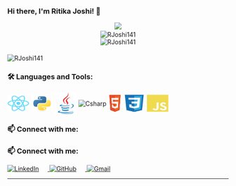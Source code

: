 ### Hi there, I'm Ritika Joshi! 👋

<div align="center">
  <a href="https://github.com/RJoshi141">
    <img height="180em" src="https://github-readme-stats.vercel.app/api/top-langs/?username=RJoshi141&layout=compact" />
  </a>
</div>

<div align="center">
  <img height="180em" src="https://github-readme-streak-stats.herokuapp.com/?user=RJoshi141&" alt="RJoshi141" />
</div>

<div align="center">
  <img height="180em" src="https://github-readme-stats.vercel.app/api?username=RJoshi141&show_icons=true&locale=en" alt="RJoshi141" />
</div>

<div align="left" style="margin: 20px 0;">
  <img src="https://komarev.com/ghpvc/?username=RJoshi141&label=Profile%20views&color=0e75b6&style=flat" alt="RJoshi141" />
</div>

### 🛠️ Languages and Tools:

<div align="left" style="margin: 20px 0;">
  <img align="center" alt="React" height="40" width="50" src="https://raw.githubusercontent.com/devicons/devicon/master/icons/react/react-original.svg">
  <img align="center" alt="Python" height="40" width="50" src="https://raw.githubusercontent.com/devicons/devicon/master/icons/python/python-original.svg">
  <img align="center" alt="Java" height="50" width="50" src="https://raw.githubusercontent.com/devicons/devicon/master/icons/java/java-original.svg">
  <img align="center" alt="Csharp" height="40" width="40" src="https://user-images.githubusercontent.com/99184393/180462270-ea4a249c-627c-4479-9431-5c3fd25454c4.png">
  <img align="center" alt="HTML" height="40" width="30" src="https://raw.githubusercontent.com/devicons/devicon/master/icons/html5/html5-original.svg">
  <img align="center" alt="CSS" height="40" width="50" src="https://raw.githubusercontent.com/devicons/devicon/master/icons/css3/css3-original.svg">
  <img align="center" alt="JavaScript" height="40" width="50" src="https://raw.githubusercontent.com/devicons/devicon/master/icons/javascript/javascript-plain.svg">
</div>

### 📫 Connect with me:
### 📫 Connect with me:

<div align="left">
  <a href="https://www.linkedin.com/in/ritika-joshi-9395591a7/" target="_blank">
    <img src="https://upload.wikimedia.org/wikipedia/commons/8/81/LinkedIn_icon.svg" alt="LinkedIn" width="40" height="40" style="margin-right: 20px;" />
  </a>
  <a href="https://github.com/RJoshi141" target="_blank">
    <img src="https://upload.wikimedia.org/wikipedia/commons/9/91/Octicons-mark-github.svg" alt="GitHub" width="40" height="40" style="margin-right: 20px;" />
  </a>
  <a href="mailto:ritikajoshi141@gmail.com">
    <img src="https://upload.wikimedia.org/wikipedia/commons/7/7e/Gmail_icon_%282020%29.svg" alt="Gmail" width="40" height="40" />
  </a>
</div>



<hr />
